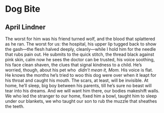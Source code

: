 # Dog Bite
## April Lindner
The worst for him was his friend turned wolf,
and the blood that splattered as he ran. The worst
for us: the hospital, his upper lip tugged back
to show the gash—the flesh halved deeply,
cleanly—while I hold him for the needle
that rubs pain out. He submits
to the quick stitch, the thread black
against pink skin, calm now he sees
the doctor can be trusted, his voice
soothing, his face clean shaven,
the clues that signal kindness to a child.
He’s worried, though, about his pet
who  _didn’t mean it, Mom._ His voice is flat.
He knows the months he’s tried to woo this dog
were over when it leapt for his throat
and caught his mouth. The scars, at least,
will be invisible. At home, he’ll sleep,
big boy between his parents, till he’s sure
no beast will tear into his dreams. And we
will want him there, our bodies makeshift walls.
We who led the stranger to our home,
fixed him a bowl, taught him to sleep
under our blankets, we who taught our son
to rub the muzzle that sheathes the teeth.